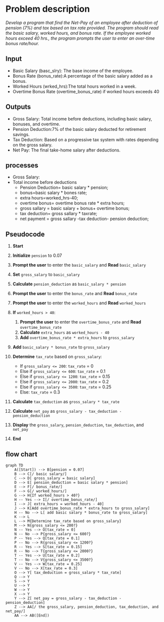 # Problem description
*Develop a program that find the Net-Pay of an employee after deduction of pension (7%) and tax based on tax rate provided. The program should read the basic salary, worked hours, and bonus rate. If the employee worked hours exceed 40 hrs., the program
prompts the user to enter an over-time bonus rate/hour.*

## Input 
  * Basic Salary (basc_slry): The base income of the employee.
  * Bonus Rate (bonus_rate):A percentage of the basic salary added as a bonus.
  * Worked Hours (wrked_hrs):The total hours worked in a week.
  * Overtime Bonus Rate (overtime_bonus_rate) if worked hours exceeds 40

## Outputs
 * Gross Salary: Total income before deductions, including basic salary, bonuses, and overtime.
 * Pension Deduction:7% of the basic salary deducted for retirement savings.
 * Tax Deduction: Based on a progressive tax system with rates depending on the gross salary.
 * Net Pay: The final take-home salary after deductions.
## processes
+ Gross Salary:
+ Total income before deductions
    * Pension Deduction= basic salary * pension;
    * bonus=basic salary * bones rate;
    * extra hours=worked_hrs-40;
    * overtime bonus= overtime bonus rate * extra hours;
    * gross sallary = basic salary + bonus+ overtime bonus;
    * tax deduction= gross sallary * taxrate;
    * net payment = gross sallary -tax deduction- pension deduction;

## Pseudocode 

1. **Start**

3. **Initialize** `pension` to 0.07
4. **Prompt the user** to enter the `basic_salary` and  **Read** `basic_salary`
6. **Set** `gross_salary` to `basic_salary`
7. **Calculate** `pension_deduction` as `basic_salary * pension`
8. **Prompt the user** to enter the `bonus_rate` and  **Read** `bonus_rate`
10. **Prompt the user** to enter the `worked_hours` and  **Read** `worked_hours`
12. **If** `worked_hours > 40`:
    1. **Prompt the user** to enter the `overtime_bonus_rate` and  **Read** `overtime_bonus_rate`
    3. **Calculate** `extra_hours` as `worked_hours - 40`
    4. **Add** `overtime_bonus_rate * extra_hours` to `gross_salary`
13. **Add** `basic_salary * bonus_rate` to `gross_salary`
14. **Determine** `tax_rate` based on `gross_salary`:
    - If `gross_salary <= 200`: `tax_rate` = 0
    - Else if `gross_salary <= 600`: `tax_rate` = 0.1
    - Else if `gross_salary <= 1200`: `tax_rate` = 0.15
    - Else if `gross_salary <= 2000`: `tax_rate` = 0.2
    - Else if `gross_salary <= 3500`: `tax_rate` = 0.25
    - Else: `tax_rate` = 0.3
15. **Calculate** `tax_deduction` as `gross_salary * tax_rate`
16. **Calculate** `net_pay` as `gross_salary - tax_deduction - pension_deduction`
17. **Display** the `gross_salary`, `pension_deduction`, `tax_deduction`, and `net_pay`
18. **End**
## flow chart
``` mermaid
graph TD
    A([Start]) --> B[pension = 0.07]
    B --> C[/ basic salary/]
    C --> D[ gross_salary = basic salary]
    D --> E[ pension_deduction = basic salary * pension]
    E --> F[/ bonus_rate/]
    F --> G[/ worked_hours/]
    G --> H{If worked_hours > 40?}
    H -- Yes --> I[/ overtime_bonus_rate/]
    I --> J[ extra_hours = worked_hours - 40]
    J --> K[Add overtime_bonus_rate * extra_hours to gross_salary]
    H -- No --> L[ add basic salary * bonus_rate to gross_salary]
    K --> L
    L --> M{Determine tax_rate based on gross_salary}
    M --> N{gross_salary <= 200?}
    N -- Yes --> O[tax_rate = 0]
    N -- No --> P{gross_salary <= 600?}
    P -- Yes --> Q[tax_rate = 0.1]
    P -- No --> R{gross_salary <= 1200?}
    R -- Yes --> S[tax_rate = 0.15]
    R -- No --> T{gross_salary <= 2000?}
    T -- Yes --> U[tax_rate = 0.2]
    T -- No --> V{gross_salary <= 3500?}
    V -- Yes --> W[tax_rate = 0.25]
    V -- No --> X[tax_rate = 0.3]
    O --> Y[ tax_deduction = gross_salary * tax_rate]
    Q --> Y
    S --> Y
    U --> Y
    W --> Y
    X --> Y
    Y --> Z[ net_pay = gross_salary - tax_deduction - pension_deduction]
    Z --> AA[/ the gross_salary, pension_deduction, tax_deduction, and net_pay/]
    AA --> AB([End])





